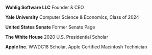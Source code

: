 **Wahlig Software LLC** Founder & CEO

**Yale University** Computer Science & Economics, Class of 2024

**United States Senate** Former Senate Page

**The White House** 2020 U.S. Presidential Scholar

**Apple Inc.** WWDC18 Scholar, Apple Certified Macintosh Technician
